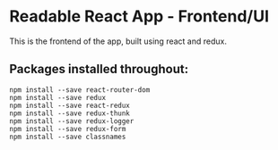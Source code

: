 # Readable React App - Frontend/UI

This is the frontend of the app, built using react and redux.



## Packages installed throughout:
`npm install --save react-router-dom`<br>
`npm install --save redux`<br>
`npm install --save react-redux`<br>
`npm install --save redux-thunk`<br>
`npm install --save redux-logger`<br>
`npm install --save redux-form`<br>
`npm install --save classnames`<br>
